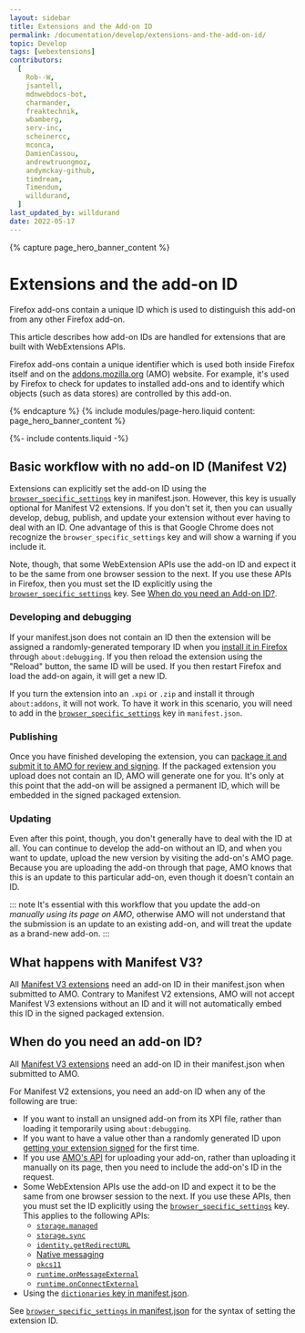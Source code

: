 ```yaml
---
layout: sidebar
title: Extensions and the Add-on ID
permalink: /documentation/develop/extensions-and-the-add-on-id/
topic: Develop
tags: [webextensions]
contributors:
  [
    Rob--W,
    jsantell,
    mdnwebdocs-bot,
    charmander,
    freaktechnik,
    wbamberg,
    serv-inc,
    scheinercc,
    mconca,
    DamienCassou,
    andrewtruongmoz,
    andymckay-github,
    timdream,
    Timendum,
    willdurand,
  ]
last_updated_by: willdurand
date: 2022-05-17
---
```


<!-- Page Hero Banner -->

{% capture page_hero_banner_content %}

# Extensions and the add-on ID

Firefox add-ons contain a unique ID which is used to distinguish this add-on from any other Firefox add-on.

This article describes how add-on IDs are handled for extensions that are built with WebExtensions APIs.

Firefox add-ons contain a unique identifier which is used both inside Firefox itself and on the [addons.mozilla.org](https://addons.mozilla.org/) (AMO) website. For example, it's used by Firefox to check for updates to installed add-ons and to identify which objects (such as data stores) are controlled by this add-on.

{% endcapture %}
{% include modules/page-hero.liquid
  content: page_hero_banner_content
%}

<!-- END: Page Hero Banner -->

<!-- Single Column Body Module -->

<section id="basic-workflow-with-no-add-on-id" class="module">
<aside class="module-aside table-of-contents">

{%- include contents.liquid -%}

</aside>
<article class="module-content grid-x grid-padding-x">
<div class="cell small-12">

## Basic workflow with no add-on ID (Manifest V2)

Extensions can explicitly set the add-on ID using the [`browser_specific_settings`](https://developer.mozilla.org/docs/Mozilla/Add-ons/WebExtensions/manifest.json/browser_specific_settings) key in manifest.json. However, this key is usually optional for Manifest V2 extensions. If you don't set it, then you can usually develop, debug, publish, and update your extension without ever having to deal with an ID. One advantage of this is that Google Chrome does not recognize the `browser_specific_settings` key and will show a warning if you include it.

Note, though, that some WebExtension APIs use the add-on ID and expect it to be the same from one browser session to the next. If you use these APIs in Firefox, then you must set the ID explicitly using the [`browser_specific_settings`](https://developer.mozilla.org/docs/Mozilla/Add-ons/WebExtensions/manifest.json/browser_specific_settings) key. See [When do you need an Add-on ID?](#when-do-you-need-an-add-on-id).

### Developing and debugging

If your manifest.json does not contain an ID then the extension will be assigned a randomly-generated temporary ID when you [install it in Firefox](/documentation/develop/temporary-installation-in-firefox/) through `about:debugging`. If you then reload the extension using the "Reload" button, the same ID will be used. If you then restart Firefox and load the add-on again, it will get a new ID.

If you turn the extension into an `.xpi` or `.zip` and install it through `about:addons`, it will not work. To have it work in this scenario, you will need to add in the [`browser_specific_settings`](https://developer.mozilla.org/docs/Mozilla/Add-ons/WebExtensions/manifest.json/browser_specific_settings) key in `manifest.json`.

### Publishing

Once you have finished developing the extension, you can [package it and submit it to AMO for review and signing](/documentation/publish/signing-and-distribution-overview/). If the packaged extension you upload does not contain an ID, AMO will generate one for you. It's only at this point that the add-on will be assigned a permanent ID, which will be embedded in the signed packaged extension.

### Updating

Even after this point, though, you don't generally have to deal with the ID at all. You can continue to develop the add-on without an ID, and when you want to update, upload the new version by visiting the add-on's AMO page. Because you are uploading the add-on through that page, AMO knows that this is an update to this particular add-on, even though it doesn't contain an ID.

::: note
It's essential with this workflow that you update the add-on _manually using its page on AMO_, otherwise AMO will not understand that the submission is an update to an existing add-on, and will treat the update as a brand-new add-on.
:::

## What happens with Manifest V3?

All [Manifest V3 extensions](/documentation/develop/manifest-v3-migration-guide/) need an add-on ID in their manifest.json when submitted to AMO. Contrary to Manifest V2 extensions, AMO will not accept Manifest V3 extensions without an ID and it will not automatically embed this ID in the signed packaged extension.

</div>
</article>
</section>

<!-- END: Single Column Body Module -->

<!-- Single Column Body Module -->

<section id="when-do-you-need-an-add-on-id" class="module">
<article class="module-content grid-x grid-padding-x">
<div class="cell small-12">

## When do you need an add-on ID?

All [Manifest V3 extensions](/documentation/develop/manifest-v3-migration-guide/) need an add-on ID in their manifest.json when submitted to AMO.

For Manifest V2 extensions, you need an add-on ID when any of the following are true:

- If you want to install an unsigned add-on from its XPI file, rather than loading it temporarily using `about:debugging`.
- If you want to have a value other than a randomly generated ID upon [getting your extension signed](/documentation/publish/#get-your-extension-signed) for the first time.
- If you use [AMO's API](https://addons-server.readthedocs.io/en/latest/topics/api/signing.html) for uploading your add-on, rather than uploading it manually on its page, then you need to include the add-on's ID in the request.
- Some WebExtension APIs use the add-on ID and expect it to be the same from one browser session to the next. If you use these APIs, then you must set the ID explicitly using the [`browser_specific_settings`](https://developer.mozilla.org/docs/Mozilla/Add-ons/WebExtensions/manifest.json/browser_specific_settings) key. This applies to the following APIs:
  - [`storage.managed`](https://developer.mozilla.org/docs/Mozilla/Add-ons/WebExtensions/API/storage/managed "A storage.StorageArea object that represents the managed storage area. Items in managed storage are set by the domain administrator or other native applications installed on user's computer, and are read-only for the extension. Trying to modify this storage area results in an error.")
  - [`storage.sync`](https://developer.mozilla.org/docs/Mozilla/Add-ons/WebExtensions/API/storage/sync 'Represents the sync storage area. Items in sync storage are synced by the browser, and are available across all instances of that browser that the user is logged into (e.g. via Firefox sync, or a Google account), across different devices.')
  - [`identity.getRedirectURL`](https://developer.mozilla.org/docs/Mozilla/Add-ons/WebExtensions/API/identity/getRedirectURL 'Generates a URL that you can use as a redirect URL.')
  - [Native messaging](https://developer.mozilla.org/Add-ons/WebExtensions/Native_messaging)
  - [`pkcs11`](https://developer.mozilla.org/docs/Mozilla/Add-ons/WebExtensions/API/pkcs11 'The pkcs11 API enables an extension to enumerate PKCS #11 security modules and to make them accessible to the browser as sources of keys and certificates.')
  - [`runtime.onMessageExternal`](https://developer.mozilla.org/docs/Mozilla/Add-ons/WebExtensions/API/runtime/onMessageExternal "This API can't be used in a content script.")
  - [`runtime.onConnectExternal`](https://developer.mozilla.org/docs/Mozilla/Add-ons/WebExtensions/API/runtime/onConnectExternal 'Fired when an extension receives a connection request from a different extension.')
- Using the [`dictionaries` key in manifest.json](https://developer.mozilla.org/Mozilla/Add-ons/WebExtensions/manifest.json/dictionaries).

See [`browser_specific_settings` in manifest.json](https://developer.mozilla.org/Add-ons/WebExtensions/manifest.json/browser_specific_settings) for the syntax of setting the extension ID.

</div>
</article>
</section>

<!-- END: Single Column Body Module -->


